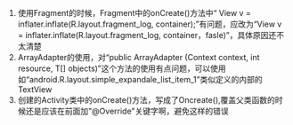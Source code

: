 1. 使用Fragment的时候，Fragment中的onCreate()方法中“ View v = inflater.inflate(R.layout.fragment_log, container);”有问题，应改为“View v = inflater.inflate(R.layout.fragment_log, container，fasle)”，具体原因还不太清楚
2. ArrayAdapter的使用，对“public ArrayAdapter (Context context, int resource, T[] objects)”这个方法的使用有点问题，可以使用如“android.R.layout.simple_expandale_list_item_1”类似定义的内部的TextView
3. 创建的Activity类中的onCreate()方法，写成了Oncreate(),覆盖父类函数的时候还是应该在前面加"@Override"关键字啊，避免这样的错误
